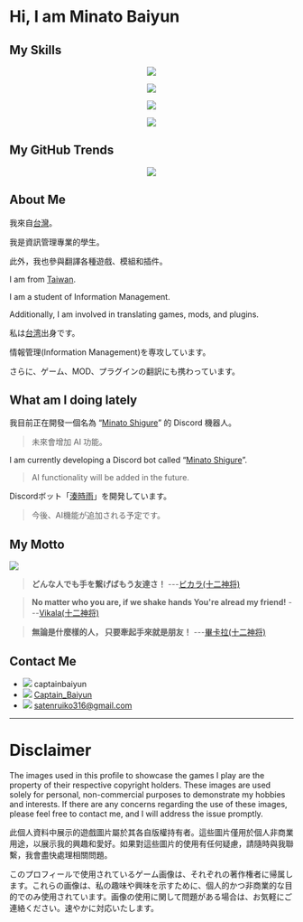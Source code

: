 # Hi, I am Minato Baiyun

## My Skills

<p align="center"><img src="https://skillicons.dev/icons?i=windows,vscode,postman,github,git,docker,wordpress,linux,&theme=light" /></p>
<p align="center"><img src="https://skillicons.dev/icons?i=vue,php,nodejs,html,css,js,jquery,nginx,&theme=light" /></p>
<p align="center"><img src="https://skillicons.dev/icons?i=md,java,c,cpp,cs,py,pytorch,selenium,&theme=light" /></p>
<p align="center"><img src="https://skillicons.dev/icons?i=discord,twitter,sqlite,mysql,anaconda,npm,cmake,dotnet,&theme=light" /></p>

## My GitHub Trends

<p align="center">
<img src="https://api.githubtrends.io/user/svg/alicezuber/langs?time_range=one_year&include_private=True&loc_metric=changed&compact=True&theme=dark" />
</p>

## About Me

我來自[台灣](https://zh.wikipedia.org/zh-tw/%E8%87%BA%E7%81%A3)。

我是資訊管理專業的學生。

此外，我也參與翻譯各種遊戲、模組和插件。

I am from [Taiwan](https://en.wikipedia.org/wiki/Taiwan).

I am a student of Information Management.

Additionally, I am involved in translating games, mods, and plugins.

私は[台湾](https://ja.wikipedia.org/wiki/%E5%8F%B0%E6%B9%BE)出身です。

情報管理(Information Management)を専攻しています。

さらに、ゲーム、MOD、プラグインの翻訳にも携わっています。



## What am I doing lately

我目前正在開發一個名為 “[Minato Shigure](<https://www.patreon.com/posts/huan-ying-yao-yu-108584945>)” 的 Discord 機器人。
> 未來會增加 AI 功能。

I am currently developing a Discord bot called “[Minato Shigure](<https://www.patreon.com/posts/huan-ying-yao-yu-108584945>)”.
> AI functionality will be added in the future.

Discordボット「[湊時雨](<https://www.patreon.com/posts/huan-ying-yao-yu-108584945>)」を開発しています。
> 今後、AI機能が追加される予定です。



## My Motto

<p align="left"><img src="https://github.com/user-attachments/assets/0ea66d7d-9126-459d-b6b3-cc2864c65f11" /></p>

> **どんな人でも手を繋げばもう友達さ！** ---[ビカラ(十二神将)](https://dic.pixiv.net/a/%E3%83%93%E3%82%AB%E3%83%A9)

> **No matter who you are, if we shake hands You're alread my friend!** ---[Vikala(十二神将)](https://gbf.wiki/Vikala)

> **無論是什麼樣的人， 只要牽起手來就是朋友！** ---[畢卡拉(十二神将)](https://gbf.huijiwiki.com/wiki/Char/3040252000)



## Contact Me

- <img src="https://img.shields.io/badge/Discord-5865F2?style=for-the-badge&logo=discord&logoColor=white"> captainbaiyun
- <img src="https://img.shields.io/badge/Twitter-1DA1F2?style=for-the-badge&logo=twitter&logoColor=white"> [Captain_Baiyun](https://twitter.com/Captain_Baiyun)
- <img src="https://img.shields.io/badge/Gmail-D14836?style=for-the-badge&logo=gmail&logoColor=white"> satenruiko316@gmail.com


---

# Disclaimer 

The images used in this profile to showcase the games I play are the property of their respective copyright holders. These images are used solely for personal, non-commercial purposes to demonstrate my hobbies and interests. If there are any concerns regarding the use of these images, please feel free to contact me, and I will address the issue promptly.

此個人資料中展示的遊戲圖片屬於其各自版權持有者。這些圖片僅用於個人非商業用途，以展示我的興趣和愛好。如果對這些圖片的使用有任何疑慮，請隨時與我聯繫，我會盡快處理相關問題。

このプロフィールで使用されているゲーム画像は、それぞれの著作権者に帰属します。これらの画像は、私の趣味や興味を示すために、個人的かつ非商業的な目的でのみ使用されています。画像の使用に関して問題がある場合は、お気軽にご連絡ください。速やかに対応いたします。
